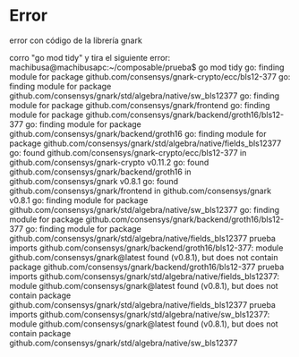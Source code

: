 # Error
error con código de la librería gnark

corro "go mod tidy"
y tira el siguiente error:
machibusa@machibusapc:~/composable/prueba$ go mod tidy
go: finding module for package github.com/consensys/gnark-crypto/ecc/bls12-377
go: finding module for package github.com/consensys/gnark/std/algebra/native/sw_bls12377
go: finding module for package github.com/consensys/gnark/frontend
go: finding module for package github.com/consensys/gnark/backend/groth16/bls12-377
go: finding module for package github.com/consensys/gnark/backend/groth16
go: finding module for package github.com/consensys/gnark/std/algebra/native/fields_bls12377
go: found github.com/consensys/gnark-crypto/ecc/bls12-377 in github.com/consensys/gnark-crypto v0.11.2
go: found github.com/consensys/gnark/backend/groth16 in github.com/consensys/gnark v0.8.1
go: found github.com/consensys/gnark/frontend in github.com/consensys/gnark v0.8.1
go: finding module for package github.com/consensys/gnark/std/algebra/native/sw_bls12377
go: finding module for package github.com/consensys/gnark/backend/groth16/bls12-377
go: finding module for package github.com/consensys/gnark/std/algebra/native/fields_bls12377
prueba imports
        github.com/consensys/gnark/backend/groth16/bls12-377: module github.com/consensys/gnark@latest found (v0.8.1), but does not contain package github.com/consensys/gnark/backend/groth16/bls12-377
prueba imports
        github.com/consensys/gnark/std/algebra/native/fields_bls12377: module github.com/consensys/gnark@latest found (v0.8.1), but does not contain package github.com/consensys/gnark/std/algebra/native/fields_bls12377
prueba imports
        github.com/consensys/gnark/std/algebra/native/sw_bls12377: module github.com/consensys/gnark@latest found (v0.8.1), but does not contain package github.com/consensys/gnark/std/algebra/native/sw_bls12377
